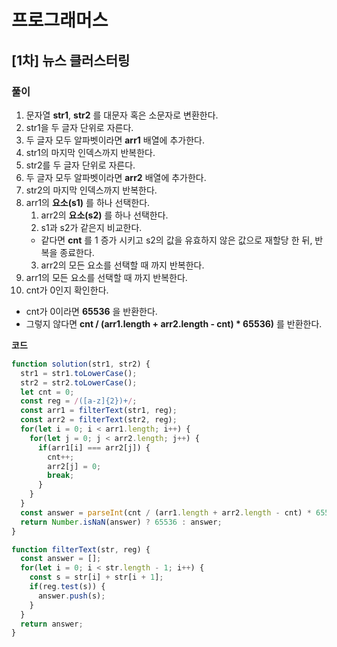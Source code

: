 # 프로그래머스

## [1차] 뉴스 클러스터링

### 풀이

1. 문자열 **str1**, **str2** 를 대문자 혹은 소문자로 변환한다.
2. str1을 두 글자 단위로 자른다.
3. 두 글자 모두 알파벳이라면 **arr1** 배열에 추가한다.
4. str1의 마지막 인덱스까지 반복한다.
5. str2를 두 글자 단위로 자른다.
6. 두 글자 모두 알파벳이라면 **arr2** 배열에 추가한다.
7. str2의 마지막 인덱스까지 반복한다.
8. arr1의 **요소(s1)** 를 하나 선택한다.
   1. arr2의 **요소(s2)** 를 하나 선택한다.
   2. s1과 s2가 같은지 비교한다.
     - 같다면 **cnt** 를 1 증가 시키고 s2의 값을 유효하지 않은 값으로 재할당 한 뒤, 반복을 종료한다.
   3. arr2의 모든 요소를 선택할 때 까지 반복한다.
9. arr1의 모든 요소를 선택할 때 까지 반복한다.
10. cnt가 0인지 확인한다.
   - cnt가 0이라면 **65536** 을 반환한다.
   - 그렇지 않다면 **cnt / (arr1.length + arr2.length - cnt) * 65536)** 를 반환한다.

**코드**

```javascript
function solution(str1, str2) {
  str1 = str1.toLowerCase();
  str2 = str2.toLowerCase();
  let cnt = 0;
  const reg = /([a-z]{2})+/;
  const arr1 = filterText(str1, reg);
  const arr2 = filterText(str2, reg);
  for(let i = 0; i < arr1.length; i++) {
    for(let j = 0; j < arr2.length; j++) {
      if(arr1[i] === arr2[j]) {
        cnt++;
        arr2[j] = 0;
        break;
      }
    }
  }
  const answer = parseInt(cnt / (arr1.length + arr2.length - cnt) * 65536);
  return Number.isNaN(answer) ? 65536 : answer;
}

function filterText(str, reg) {
  const answer = [];
  for(let i = 0; i < str.length - 1; i++) {
    const s = str[i] + str[i + 1];
    if(reg.test(s)) {
      answer.push(s);
    }
  }
  return answer;
}
```
